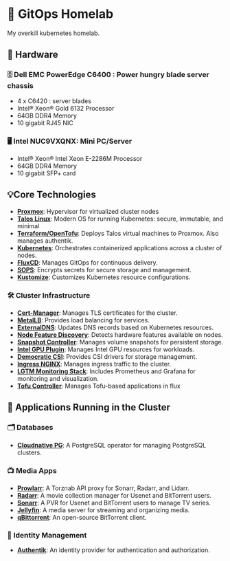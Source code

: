 # 🤖 GitOps Homelab

My overkill kubernetes homelab. 

## 🧰 Hardware

### 🗄️ **Dell EMC PowerEdge C6400** : Power hungry blade server chassis
- 4 x C6420 : server blades
- Intel® Xeon® Gold 6132 Processor
- 64GB DDR4 Memory
- 10 gigabit RJ45 NIC

### 🖥️ **Intel NUC9VXQNX**: Mini PC/Server

- Intel® Xeon® Intel Xeon E-2286M Processor
- 64GB DDR4 Memory
- 10 gigabit SFP+ card

## 💡Core Technologies

- **[Proxmox](https://www.proxmox.com/)**: Hypervisor for virtualized cluster nodes
- **[Talos Linux](https://www.talos.dev/)**: Modern OS for running Kubernetes: secure, immutable, and minimal
- **[Terraform/OpenTofu](https://opentofu.org/)**: Deploys Talos virtual machines to Proxmox. Also manages authentik.
- **[Kubernetes](https://kubernetes.io/)**: Orchestrates containerized applications across a cluster of nodes.
- **[FluxCD](https://fluxcd.io/)**: Manages GitOps for continuous delivery.
- **[SOPS](https://github.com/mozilla/sops)**: Encrypts secrets for secure storage and management.
- **[Kustomize](https://kustomize.io/)**: Customizes Kubernetes resource configurations.

### 🛠️ Cluster Infrastructure
- **[Cert-Manager](https://cert-manager.io/)**: Manages TLS certificates for the cluster.
- **[MetalLB](https://metallb.universe.tf/)**: Provides load balancing for services.
- **[ExternalDNS](https://github.com/kubernetes-sigs/external-dns)**: Updates DNS records based on Kubernetes resources.
- **[Node Feature Discovery](https://github.com/kubernetes-sigs/node-feature-discovery)**: Detects hardware features available on nodes.
- **[Snapshot Controller](https://github.com/kubernetes-csi/external-snapshotter)**: Manages volume snapshots for persistent storage.
- **[Intel GPU Plugin](https://github.com/intel/intel-device-plugins-for-kubernetes)**: Manages Intel GPU resources for workloads.
- **[Democratic CSI](https://github.com/democratic-csi/democratic-csi)**: Provides CSI drivers for storage management.
- **[Ingress NGINX](https://kubernetes.github.io/ingress-nginx/)**: Manages ingress traffic to the cluster.
- **[LGTM Monitoring Stack](https://github.com/grafana/loki)**: Includes Prometheus and Grafana for monitoring and visualization.
- **[Tofu Controller](https://github.com/opentofu/controller)**: Manages Tofu-based applications in flux


## 📲 Applications Running in the Cluster

### 🗂️ Databases
- **[Cloudnative PG](https://cloudnative-pg.io/)**: A PostgreSQL operator for managing PostgreSQL clusters.

### 📺 Media Apps
- **[Prowlarr](https://github.com/Prowlarr/Prowlarr)**: A Torznab API proxy for Sonarr, Radarr, and Lidarr.
- **[Radarr](https://radarr.video/)**: A movie collection manager for Usenet and BitTorrent users.
- **[Sonarr](https://sonarr.tv/)**: A PVR for Usenet and BitTorrent users to manage TV series.
- **[Jellyfin](https://jellyfin.org/)**: A media server for streaming and organizing media.
- **[qBittorrent](https://www.qbittorrent.org/)**: An open-source BitTorrent client.


### 🪪 Identity Management
- **[Authentik](https://goauthentik.io/)**: An identity provider for authentication and authorization.